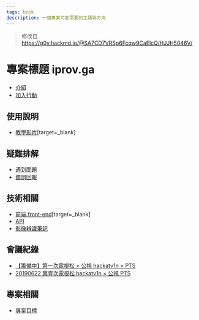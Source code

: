 ```yaml
---
tags: book
description: 一個專案可能需要的主題與方向
---
```


> 修改自 https://g0v.hackmd.io/@SA7CD7VRSp6Fcqw9CaElcQ/HJJH5046V/

專案標題 iprov.ga
========
* [介紹]()
* [加入行動]()

使用說明
------
* [教學影片]()[target=_blank]

疑難排解
-------
* [遇到問題]()
* [錯誤回報]()

技術相關
-------
* [前端 front-end]()[target=_blank]
* [API]()
* [影像辨識筆記]()

會議紀錄
----------
* [【籌備中】第一次電視松 × 公視 hackatv1n × PTS]()
* [20190622 第壹次電視松 hackatv1n × 公視 PTS]()

專案相關
-------
* [專案目標]()